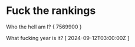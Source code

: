 # Fuck the rankings

Who the hell am I?
{ 7569900 }

What fucking year is it?
[ 2024-09-12T03:00:00Z ]
